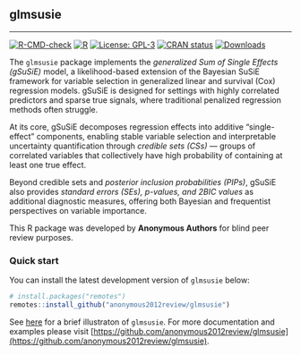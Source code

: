 ## glmsusie

---

[![R-CMD-check](https://github.com/anonymous2012review/glmsusie/actions/workflows/R-CMD-check.yaml/badge.svg)](https://github.com/anonymous2012review/glmsusie/actions/workflows/R-CMD-check.yaml)
[![R](https://img.shields.io/badge/R-%3E%3D%203.5.0-blue.svg)](https://www.r-project.org/)
[![License: GPL-3](https://img.shields.io/badge/License-GPLv3-blue.svg)](https://www.gnu.org/licenses/gpl-3.0.en.html)
[![CRAN status](https://www.r-pkg.org/badges/version/glmsusie)](https://CRAN.R-project.org/package=glmsusie)
[![Downloads](https://cranlogs.r-pkg.org/badges/glmsusie)](https://cran.r-project.org/package=glmsusie)

The `glmsusie` package implements the *generalized Sum of Single Effects (gSuSiE)* model, a likelihood-based extension of the Bayesian SuSiE framework for variable selection in generalized linear and survival (Cox) regression models. gSuSiE is designed for settings with highly correlated predictors and sparse true signals, where traditional penalized regression methods often struggle.

At its core, gSuSiE decomposes regression effects into additive “single-effect” components, enabling stable variable selection and interpretable uncertainty quantification through *credible sets (CSs)* — groups of correlated variables that collectively have high probability of containing at least one true effect. 

Beyond credible sets and *posterior inclusion probabilities (PIPs)*, gSuSiE also provides *standard errors (SEs), $p$-values, and 2BIC values* as additional diagnostic measures, offering both Bayesian and frequentist perspectives on variable importance.

This R package was developed by **Anonymous Authors** for blind peer review purposes.

### Quick start

You can install the latest development version of `glmsusie` below:

```r
# install.packages("remotes")
remotes::install_github("anonymous2012review/glmsusie")
```

See [here](articles/mwe.html) for a brief illustraton of `glmsusie`. For more documentation and examples please visit [https://github.com/anonymous2012review/glmsusie](https://github.com/anonymous2012review/glmsusie).